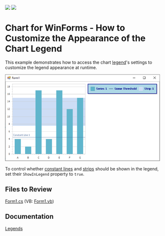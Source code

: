 <!-- default badges list -->
[![](https://img.shields.io/badge/Open_in_DevExpress_Support_Center-FF7200?style=flat-square&logo=DevExpress&logoColor=white)](https://supportcenter.devexpress.com/ticket/details/E1373)
[![](https://img.shields.io/badge/📖_How_to_use_DevExpress_Examples-e9f6fc?style=flat-square)](https://docs.devexpress.com/GeneralInformation/403183)
<!-- default badges end -->

# Chart for WinForms - How to Customize the Appearance of the Chart Legend 

This example demonstrates how to access the chart [legend](https://docs.devexpress.com/WindowsForms/5794/controls-and-libraries/chart-control/legends)'s settings to customize the legend appearance at runtime.

![Custom Legend](image/chart.png)

To control whether [constant lines](https://docs.devexpress.com/WindowsForms/5783/controls-and-libraries/chart-control/axes/constant-lines?p=netframework) and [strips](https://docs.devexpress.com/WindowsForms/5784/controls-and-libraries/chart-control/axes/strips?p=netframework) should be shown in the legend, set their `ShowInLegend` property to `true`.

## Files to Review

[Form1.cs](./CS/ChartLegend/Form1.cs) (VB: [Form1.vb](./VB/ChartLegend/Form1.vb))

## Documentation

[Legends](https://docs.devexpress.com/WindowsForms/5794/controls-and-libraries/chart-control/legends)
